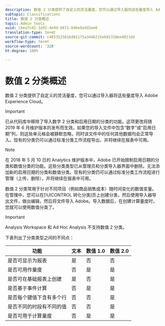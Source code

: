 ```yaml
---
description: 数值 2 分类提供了自定义的灵活量度，您可以通过导入器将这些量度导入 Adobe Experience Cloud。
subtopic: Classifications
title: 数值 2 分类概述
topic: Admin tools
uuid: cbea7cd1-3a92-4e9d-b671-646e9add1ee6
translation-type: tm+mt
source-git-commit: c4833525816d81175a3446215eb92310ee4021dd
workflow-type: tm+mt
source-wordcount: '328'
ht-degree: 100%

---
```



# 数值 2 分类概述

数值 2 分类提供了自定义的灵活量度，您可以通过导入器将这些量度导入 Adobe Experience Cloud。

>[!IMPORTANT]
>
>已从代码库中移除了导入数字 2 分类和启用日期的分类的功能。这项更改将随 2019 年 6 月维护版本的发布而生效。如果您的导入文件中包含“数字”或“启用日期”列，则这些单元格会被静默忽略，同时该文件中的任何其他数据均会正常导入。现有的分类仍可以通过标准分类工作流程导出，并将继续在报表中可用。

>[!NOTE]
>
> 在 2018 年 5 月 10 日的 Analytics 维护版本中，Adobe 已开始限制启用日期的分类和数值分类的功能。这些分类类型已从管理员和分类导入器界面中删除。无法添加新的启用日期的分类和数值分类。现有的分类仍可以通过标准分类工作流程进行管理（上传、删除），并将继续在报表中可用。

数值 2 分类常用于针对不同项目（例如商品销售成本）随时间变化的数值变量。在管理中，您可以在[!UICONTROL 转化分类]页上创建分类，然后使用导入器导出文件，做出编辑，然后将文件导入 Adobe。导入数据后，在创建计算量度时，您就可以使用数值分类了。

>[!IMPORTANT]
>
>Analysis Workspace 和 Ad Hoc Analysis 不支持数值 2 分类。

下表列出了分类类型之间的不同点：

| 功能 | 文本 | 数值 1.0 | 数值 2.0 |
|---|---|---|---|
| 是否可显示为报表 | 是 | 否 | 否 |
| 是否可用作量度 | 否 | 是 | 是 |
| 是否可在基础报表上创建 | 是 | 否 | 是 |
| 是否基于事件计算 | 否 | 是 | 是 |
| 是否每个键值下含有多个行 | 否 | 否 | 是 |
| 是否不同的时段有不同的值 | 否 | 否 | 是 |
| 是否可用于计算量度 | 否 | 是 | 是 |

